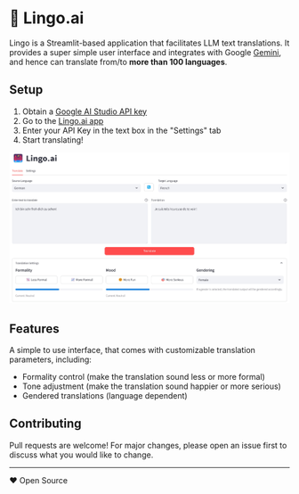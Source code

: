 # 🌉 Lingo.ai

Lingo is a Streamlit-based application that facilitates LLM text translations. It provides a super simple user interface and integrates with Google [Gemini](https://deepmind.google/technologies/gemini/), and hence can translate from/to **more than 100 languages**.

## Setup

1. Obtain a [Google AI Studio API key](https://aistudio.google.com/app/apikey)
2. Go to the [Lingo.ai app](https://lingo-ai.streamlit.app/)
3. Enter your API Key in the text box in the "Settings" tab
4. Start translating!

<p align="center">
  <img src="app.png" width="700" title="Lingo App">
</p>

## Features

A simple to use interface, that comes with customizable translation parameters, including:
* Formality control (make the translation sound less or more formal)
* Tone adjustment (make the translation sound happier or more serious)
* Gendered translations (language dependent)

## Contributing

Pull requests are welcome! For major changes, please open an issue first to discuss what you would like to change.


---
❤️ Open Source